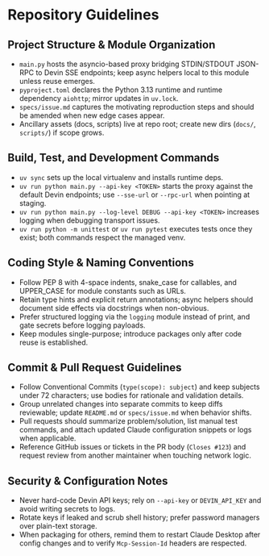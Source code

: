 # Repository Guidelines

## Project Structure & Module Organization
- `main.py` hosts the asyncio-based proxy bridging STDIN/STDOUT JSON-RPC to Devin SSE endpoints; keep async helpers local to this module unless reuse emerges.
- `pyproject.toml` declares the Python 3.13 runtime and runtime dependency `aiohttp`; mirror updates in `uv.lock`.
- `specs/issue.md` captures the motivating reproduction steps and should be amended when new edge cases appear.
- Ancillary assets (docs, scripts) live at repo root; create new dirs (`docs/`, `scripts/`) if scope grows.

## Build, Test, and Development Commands
- `uv sync` sets up the local virtualenv and installs runtime deps.
- `uv run python main.py --api-key <TOKEN>` starts the proxy against the default Devin endpoints; use `--sse-url` or `--rpc-url` when pointing at staging.
- `uv run python main.py --log-level DEBUG --api-key <TOKEN>` increases logging when debugging transport issues.
- `uv run python -m unittest` or `uv run pytest` executes tests once they exist; both commands respect the managed venv.

## Coding Style & Naming Conventions
- Follow PEP 8 with 4-space indents, snake_case for callables, and UPPER_CASE for module constants such as URLs.
- Retain type hints and explicit return annotations; async helpers should document side effects via docstrings when non-obvious.
- Prefer structured logging via the `logging` module instead of print, and gate secrets before logging payloads.
- Keep modules single-purpose; introduce packages only after code reuse is established.

## Commit & Pull Request Guidelines
- Follow Conventional Commits (`type(scope): subject`) and keep subjects under 72 characters; use bodies for rationale and validation details.
- Group unrelated changes into separate commits to keep diffs reviewable; update `README.md` or `specs/issue.md` when behavior shifts.
- Pull requests should summarize problem/solution, list manual test commands, and attach updated Claude configuration snippets or logs when applicable.
- Reference GitHub issues or tickets in the PR body (`Closes #123`) and request review from another maintainer when touching network logic.

## Security & Configuration Notes
- Never hard-code Devin API keys; rely on `--api-key` or `DEVIN_API_KEY` and avoid writing secrets to logs.
- Rotate keys if leaked and scrub shell history; prefer password managers over plain-text storage.
- When packaging for others, remind them to restart Claude Desktop after config changes and to verify `Mcp-Session-Id` headers are respected.
